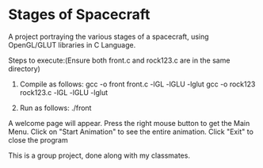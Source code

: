 # Stages of Spacecraft
A project portraying the various stages of a spacecraft, using OpenGL/GLUT libraries in C Language.

Steps to execute:(Ensure both front.c and rock123.c are in the same directory)

1) Compile as follows:
      gcc -o front front.c -lGL -lGLU -lglut
      gcc -o rock123 rock123.c -lGL -lGLU -lglut

2) Run as follows:
      ./front
      
A welcome page will appear. Press the right mouse button to get the Main Menu.
Click on "Start Animation" to see the entire animation.
Click "Exit" to close the program

This is a group project, done along with my classmates.
